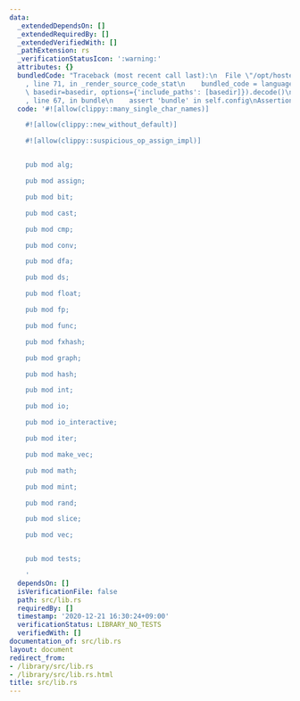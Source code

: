 ```yaml
---
data:
  _extendedDependsOn: []
  _extendedRequiredBy: []
  _extendedVerifiedWith: []
  _pathExtension: rs
  _verificationStatusIcon: ':warning:'
  attributes: {}
  bundledCode: "Traceback (most recent call last):\n  File \"/opt/hostedtoolcache/Python/3.9.1/x64/lib/python3.9/site-packages/onlinejudge_verify/documentation/build.py\"\
    , line 71, in _render_source_code_stat\n    bundled_code = language.bundle(stat.path,\
    \ basedir=basedir, options={'include_paths': [basedir]}).decode()\n  File \"/opt/hostedtoolcache/Python/3.9.1/x64/lib/python3.9/site-packages/onlinejudge_verify/languages/user_defined.py\"\
    , line 67, in bundle\n    assert 'bundle' in self.config\nAssertionError\n"
  code: '#![allow(clippy::many_single_char_names)]

    #![allow(clippy::new_without_default)]

    #![allow(clippy::suspicious_op_assign_impl)]


    pub mod alg;

    pub mod assign;

    pub mod bit;

    pub mod cast;

    pub mod cmp;

    pub mod conv;

    pub mod dfa;

    pub mod ds;

    pub mod float;

    pub mod fp;

    pub mod func;

    pub mod fxhash;

    pub mod graph;

    pub mod hash;

    pub mod int;

    pub mod io;

    pub mod io_interactive;

    pub mod iter;

    pub mod make_vec;

    pub mod math;

    pub mod mint;

    pub mod rand;

    pub mod slice;

    pub mod vec;


    pub mod tests;

    '
  dependsOn: []
  isVerificationFile: false
  path: src/lib.rs
  requiredBy: []
  timestamp: '2020-12-21 16:30:24+09:00'
  verificationStatus: LIBRARY_NO_TESTS
  verifiedWith: []
documentation_of: src/lib.rs
layout: document
redirect_from:
- /library/src/lib.rs
- /library/src/lib.rs.html
title: src/lib.rs
---
```

